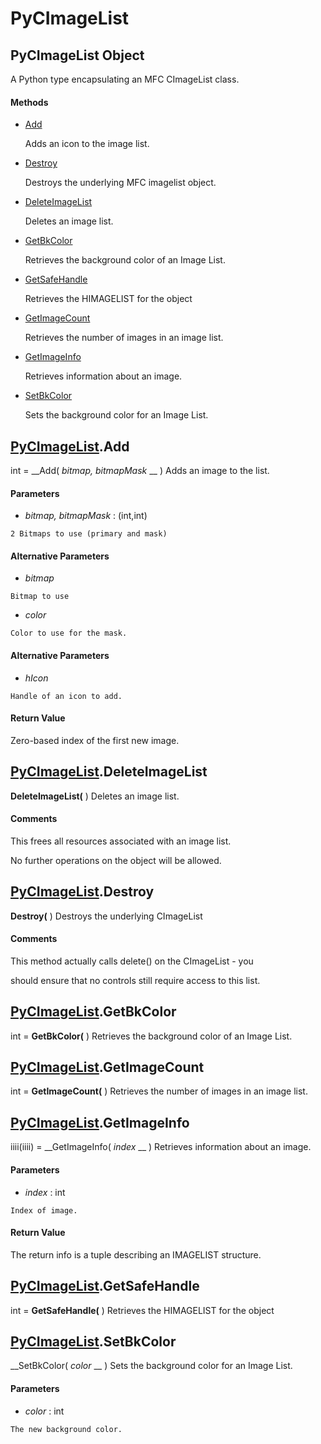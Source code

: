 # PyCImageList

## PyCImageList Object

A Python type encapsulating an MFC CImageList class.

#### Methods


  - [Add](PyCImageList.md#pycimagelistadd)

    Adds an icon to the image list.&nbsp;

  - [Destroy](PyCImageList.md#pycimagelistdestroy)

    Destroys the underlying MFC imagelist object.&nbsp;

  - [DeleteImageList](PyCImageList.md#pycimagelistdeleteimagelist)

    Deletes an image list.&nbsp;

  - [GetBkColor](PyCImageList.md#pycimagelistgetbkcolor)

    Retrieves the background color of an Image List.&nbsp;

  - [GetSafeHandle](PyCImageList.md#pycimagelistgetsafehandle)

    Retrieves the HIMAGELIST for the object&nbsp;

  - [GetImageCount](PyCImageList.md#pycimagelistgetimagecount)

    Retrieves the number of images in an image list.&nbsp;

  - [GetImageInfo](PyCImageList.md#pycimagelistgetimageinfo)

    Retrieves information about an image.&nbsp;

  - [SetBkColor](PyCImageList.md#pycimagelistsetbkcolor)

    Sets the background color for an Image List.&nbsp;

## [PyCImageList](#pycimagelist).Add

int = __Add( *bitmap, bitmapMask* __ )
Adds an image to the list.

#### Parameters


  -  *bitmap, bitmapMask* : (int,int)

    2 Bitmaps to use (primary and mask)

#### Alternative Parameters


  -  *bitmap* 

    Bitmap to use

  -  *color* 

    Color to use for the mask.

#### Alternative Parameters


  -  *hIcon* 

    Handle of an icon to add.

#### Return Value
Zero-based index of the first new image.

## [PyCImageList](#pycimagelist).DeleteImageList

 __DeleteImageList(__ )
Deletes an image list.

#### Comments
This frees all resources associated with an image list. 

No further operations on the object will be allowed.

## [PyCImageList](#pycimagelist).Destroy

 __Destroy(__ )
Destroys the underlying CImageList

#### Comments
This method actually calls delete() on the CImageList - you 

should ensure that no controls still require access to this list.

## [PyCImageList](#pycimagelist).GetBkColor

int = __GetBkColor(__ )
Retrieves the background color of an Image List.

## [PyCImageList](#pycimagelist).GetImageCount

int = __GetImageCount(__ )
Retrieves the number of images in an image list.

## [PyCImageList](#pycimagelist).GetImageInfo

iiii(iiii) = __GetImageInfo( *index* __ )
Retrieves information about an image.

#### Parameters


  -  *index* : int

    Index of image.

#### Return Value
The return info is a tuple describing an IMAGELIST structure.

## [PyCImageList](#pycimagelist).GetSafeHandle

int = __GetSafeHandle(__ )
Retrieves the HIMAGELIST for the object

## [PyCImageList](#pycimagelist).SetBkColor

 __SetBkColor( *color* __ )
Sets the background color for an Image List.

#### Parameters


  -  *color* : int

    The new background color.